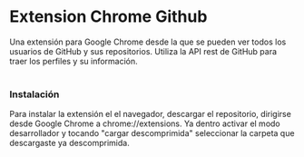 # Extension Chrome Github
Una extensión para Google Chrome desde la que se pueden ver todos los usuarios de GitHub y sus repositorios. Utiliza la API rest de GitHub para traer los perfiles y su información. <br><br>

### Instalación
Para instalar la extensión el el navegador, descargar el repositorio, dirigirse desde Google Chrome a chrome://extensions. Ya dentro activar el modo desarrollador y tocando "cargar descomprimida" seleccionar la carpeta que descargaste ya descomprimida.